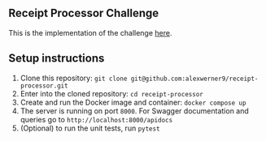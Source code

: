 ## Receipt Processor Challenge

This is the implementation of the challenge [here](https://github.com/fetch-rewards/receipt-processor-challenge).

## Setup instructions

1. Clone this repository: `git clone git@github.com:alexwerner9/receipt-processor.git`
2. Enter into the cloned repository: `cd receipt-processor`
3. Create and run the Docker image and container: `docker compose up`
4. The server is running on port `8000`. For Swagger documentation and queries go to `http://localhost:8000/apidocs`
5. (Optional) to run the unit tests, run `pytest`
